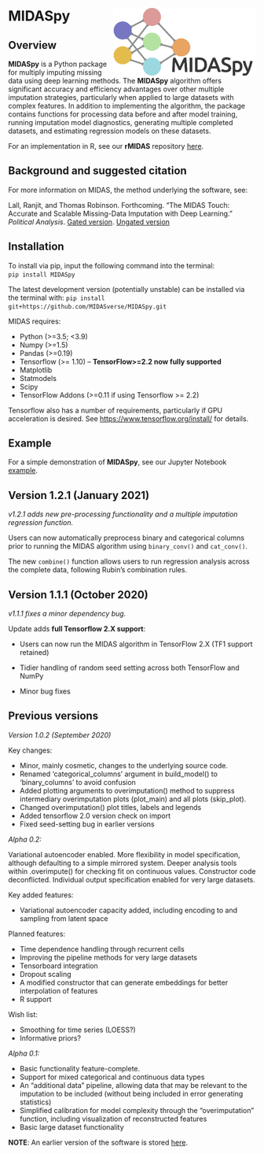 
<!-- README.md is generated from README.Rmd. Please edit that file -->

# MIDASpy<img src='MIDASpy_logo.png' align="right" height="139" /></a>

<!-- badges: start -->

<!-- [![CRAN status](https://www.r-pkg.org/badges/version/dplyr)](https://cran.r-project.org/package=dplyr) -->

<!-- [![R build status](https://github.com/tidyverse/dplyr/workflows/R-CMD-check/badge.svg)](https://github.com/tidyverse/dplyr/actions?workflow=R-CMD-check) -->

<!-- [![Codecov test coverage](https://codecov.io/gh/tidyverse/dplyr/branch/master/graph/badge.svg)](https://codecov.io/gh/tidyverse/dplyr?branch=master) -->

<!-- [![R build status](https://github.com/tidyverse/dplyr/workflows/R-CMD-check/badge.svg)](https://github.com/tidyverse/dplyr/actions) -->

<!-- badges: end -->

## Overview

**MIDASpy** is a Python package for multiply imputing missing data using
deep learning methods. The **MIDASpy** algorithm offers significant
accuracy and efficiency advantages over other multiple imputation
strategies, particularly when applied to large datasets with complex
features. In addition to implementing the algorithm, the package contains
functions for processing data before and after model training, running
imputation model diagnostics, generating multiple completed datasets,
and estimating regression models on these datasets.

For an implementation in R, see our **rMIDAS** repository
[here](https://github.com/MIDASverse/rMIDAS).

## Background and suggested citation

For more information on MIDAS, the method underlying the software, see:

Lall, Ranjit, and Thomas Robinson. Forthcoming. “The MIDAS Touch: Accurate and Scalable Missing-Data Imputation with Deep Learning.” _Political Analysis_. [Gated version](https://doi.org/10.1017/pan.2020.49). [Ungated version](http://eprints.lse.ac.uk/108170/1/Lall_Robinson_PA_Forthcoming.pdf)

## Installation

To install via pip, input the following command into the terminal:  
`pip install MIDASpy`

The latest development version (potentially unstable) can be installed
via the terminal with: `pip install
git+https://github.com/MIDASverse/MIDASpy.git`

MIDAS requires:

  - Python (\>=3.5; \<3.9)
  - Numpy (\>=1.5)
  - Pandas (\>=0.19)
  - Tensorflow (\>= 1.10) – **TensorFlow\>=2.2 now fully supported**
  - Matplotlib
  - Statmodels
  - Scipy
  - TensorFlow Addons (\>=0.11 if using Tensorflow \>= 2.2)

Tensorflow also has a number of requirements, particularly if GPU
acceleration is desired. See <https://www.tensorflow.org/install/> for
details.

## Example

For a simple demonstration of **MIDASpy**, see our Jupyter Notebook
[example](https://github.com/MIDASverse/MIDASpy/blob/master/Examples/midas_demo.ipynb).

## Version 1.2.1 (January 2021)

*v1.2.1 adds new pre-processing functionality and a multiple imputation
regression function.*

Users can now automatically preprocess binary and categorical columns
prior to running the MIDAS algorithm using `binary_conv()` and
`cat_conv()`.

The new `combine()` function allows users to run regression analysis
across the complete data, following Rubin’s combination rules.

## Version 1.1.1 (October 2020)

*v1.1.1 fixes a minor dependency bug.*

Update adds **full Tensorflow 2.X support**:

  - Users can now run the MIDAS algorithm in TensorFlow 2.X (TF1 support
    retained)

  - Tidier handling of random seed setting across both TensorFlow and
    NumPy

  - Minor bug fixes

## Previous versions

*Version 1.0.2 (September 2020)*

Key changes:

  - Minor, mainly cosmetic, changes to the underlying source code.
  - Renamed ‘categorical\_columns’ argument in build\_model() to
    ‘binary\_columns’ to avoid confusion
  - Added plotting arguments to overimputation() method to suppress
    intermediary overimputation plots (plot\_main) and all plots
    (skip\_plot).
  - Changed overimputation() plot titles, labels and legends
  - Added tensorflow 2.0 version check on import
  - Fixed seed-setting bug in earlier versions

*Alpha 0.2:*

Variational autoencoder enabled. More flexibility in model
specification, although defaulting to a simple mirrored system. Deeper
analysis tools within .overimpute() for checking fit on continuous
values. Constructor code deconflicted. Individual output specification
enabled for very large datasets.

Key added features:

  - Variational autoencoder capacity added, including encoding to and
    sampling from latent space

Planned features:

  - Time dependence handling through recurrent cells
  - Improving the pipeline methods for very large datasets
  - Tensorboard integration
  - Dropout scaling
  - A modified constructor that can generate embeddings for better
    interpolation of features
  - R support

Wish list:

  - Smoothing for time series (LOESS?)
  - Informative priors?

*Alpha 0.1:*

  - Basic functionality feature-complete.
  - Support for mixed categorical and continuous data types
  - An “additional data” pipeline, allowing data that may be relevant to
    the imputation to be included (without being included in error
    generating statistics)
  - Simplified calibration for model complexity through the
    “overimputation” function, including visualization of
    reconstructed features
  - Basic large dataset functionality

**NOTE**: An earlier version of the software is stored
[here](https://github.com/Oracen/MIDAS).
